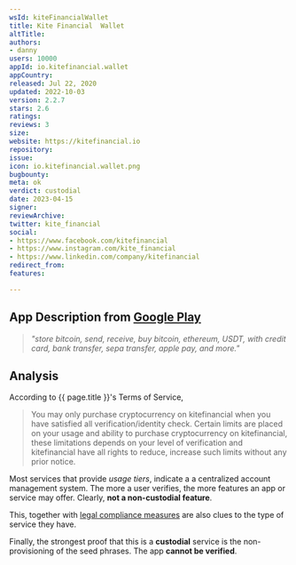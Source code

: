 ```yaml
---
wsId: kiteFinancialWallet
title: Kite Financial  Wallet
altTitle: 
authors:
- danny
users: 10000
appId: io.kitefinancial.wallet
appCountry: 
released: Jul 22, 2020
updated: 2022-10-03
version: 2.2.7
stars: 2.6
ratings: 
reviews: 3
size: 
website: https://kitefinancial.io
repository: 
issue: 
icon: io.kitefinancial.wallet.png
bugbounty: 
meta: ok
verdict: custodial
date: 2023-04-15
signer: 
reviewArchive: 
twitter: kite_financial
social:
- https://www.facebook.com/kitefinancial
- https://www.instagram.com/kite_financial
- https://www.linkedin.com/company/kitefinancial
redirect_from: 
features: 

---
```


## App Description from [Google Play](https://play.google.com/store/apps/details?id=io.kitefinancial.wallet) 

> *"store bitcoin, send, receive, buy bitcoin, ethereum, USDT, with credit card, bank transfer, sepa transfer, apple pay, and more."*

## Analysis 

According to {{ page.title }}'s Terms of Service, 

> You may only purchase cryptocurrency on kitefinancial when you have satisfied all verification/identity check. Certain limits are placed on your usage and ability to purchase cryptocurrency on kitefinancial, these limitations depends on your level of verification and kitefinancial have all rights to reduce, increase such limits without any prior notice. 

Most services that provide *usage tiers*, indicate a a centralized account management system. The more a user verifies, the more features an app or service may offer. Clearly, **not a non-custodial feature**. 

This, together with [legal compliance measures](https://www.kitefinancial.io/legal-compliance) are also clues to the type of service they have. 

Finally, the strongest proof that this is a **custodial** service is the non-provisioning of the seed phrases. The app **cannot be verified**. 

